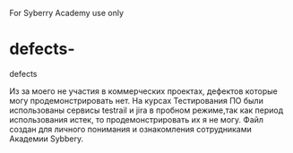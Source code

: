 For Syberry Academy use only

# defects-
defects

Из за моего не участия в коммерческих проектах, дефектов которые могу продемонстрировать нет.
На курсах Тестирования ПО были использованы сервисы testrail и jira в пробном режиме,так как период использования истек, то продемонстрировать их я не могу.
Файл создан для личного понимания и ознакомления сотрудниками Академии Sybbery.
